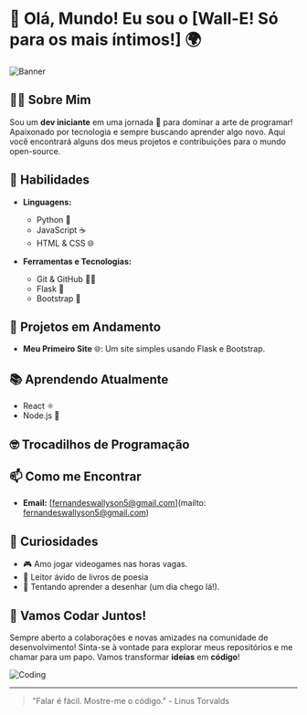 # 👋 Olá, Mundo! Eu sou o [Wall-E! Só para os mais íntimos!] 🌍

![Banner](https://cdn.discordapp.com/attachments/833492504028381184/1245760436360708167/github-header-image.png?ex=6659ec51&is=66589ad1&hm=1a9cf5571f08f0abce7591457c0f7ee7542ea5b1b6ed12dc1e0a9eee0e132acc&!)

## 👨‍💻 Sobre Mim

Sou um **dev iniciante** em uma jornada 🚀 para dominar a arte de programar! Apaixonado por tecnologia e sempre buscando aprender algo novo. Aqui você encontrará alguns dos meus projetos e contribuições para o mundo open-source.

## 🔧 Habilidades

- **Linguagens:**
  - Python 🐍
  - JavaScript ☕
  - HTML & CSS 🌐

- **Ferramentas e Tecnologias:**
  - Git & GitHub 🧑‍💻
  - Flask 🥂
  - Bootstrap 👢

## 🚧 Projetos em Andamento

- **Meu Primeiro Site** 🌐: Um site simples usando Flask e Bootstrap.

## 📚 Aprendendo Atualmente

- React ⚛️
- Node.js 🌳

## 🤓 Trocadilhos de Programação

## 📫 Como me Encontrar

- **Email:** [fernandeswallyson5@gmail.com](mailto: fernandeswallyson5@gmail.com)

## 🌟 Curiosidades

- 🎮 Amo jogar videogames nas horas vagas.
- 📖 Leitor ávido de livros de poesia
- 🎨 Tentando aprender a desenhar (um dia chego lá!).

## 🚀 Vamos Codar Juntos!

Sempre aberto a colaborações e novas amizades na comunidade de desenvolvimento! Sinta-se à vontade para explorar meus repositórios e me chamar para um papo. Vamos transformar **ideias** em **código**!

![Coding](https://via.placeholder.com/400x100.png?text=Keep+Calm+and+Code+On)

---

> "Falar é fácil. Mostre-me o código." - Linus Torvalds
